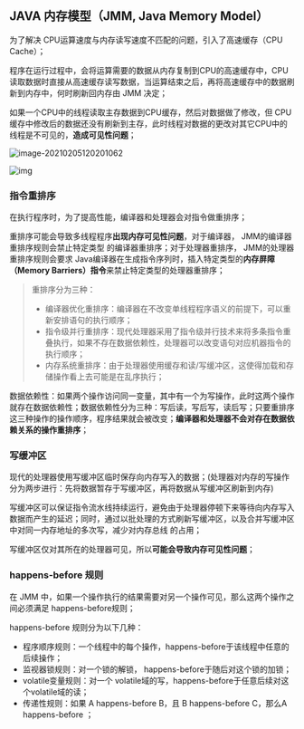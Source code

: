 ## JAVA 内存模型（JMM, Java Memory Model）

为了解决 CPU运算速度与内存读写速度不匹配的问题，引入了高速缓存（CPU Cache）；

程序在运行过程中，会将运算需要的数据从内存复制到CPU的高速缓存中，CPU读取数据时直接从高速缓存读写数据，当运算结束之后，再将高速缓存中的数据刷新到内存中，何时刷新回内存由 JMM 决定；

如果一个CPU中的线程读取主存数据到CPU缓存，然后对数据做了修改，但 CPU缓存中修改后的数据还没有刷新到主存，此时线程对数据的更改对其它CPU中的线程是不可见的，**造成可见性问题**；

![image-20210205120201062](image/image-20210205120201062.png)

![img](https://imgconvert.csdnimg.cn/aHR0cDovL2ltZy5ibG9nLmNzZG4ubmV0LzIwMTYwOTIxMTgyMzM3OTA0?x-oss-process=image/format,png)

### 指令重排序

在执行程序时，为了提高性能，编译器和处理器会对指令做重排序；

重排序可能会导致多线程程序**出现内存可见性问题**，对于编译器， JMM的编译器重排序规则会禁止特定类型
的编译器重排序；对于处理器重排序， JMM的处理器重排序规则会要求 Java编译器在生成指令序列时，插入特定类型的**内存屏障（Memory Barriers）指令**来禁止特定类型的处理器重排序；

> 重排序分为三种：
>
> + 编译器优化重排序：编译器在不改变单线程程序语义的前提下，可以重新安排语句的执行顺序；
> + 指令级并行重排序：现代处理器采用了指令级并行技术来将多条指令重叠执行，如果不存在数据依赖性，处理器可以改变语句对应机器指令的执行顺序；
> + 内存系统重排序：由于处理器使用缓存和读/写缓冲区，这使得加载和存储操作看上去可能是在乱序执行；
>

数据依赖性：如果两个操作访问同一变量，其中有一个为写操作，此时这两个操作就存在数据依赖性；数据依赖性分为三种：写后读，写后写，读后写；只要重排序这三种操作的操作顺序，程序结果就会被改变；**编译器和处理器不会对存在数据依赖关系的操作重排序**；

### 写缓冲区

现代的处理器使用写缓冲区临时保存向内存写入的数据；(处理器对内存的写操作分为两步进行：先将数据暂存于写缓冲区，再将数据从写缓冲区刷新到内存)

写缓冲区可以保证指令流水线持续运行，避免由于处理器停顿下来等待向内存写入数据而产生的延迟；同时，通过以批处理的方式刷新写缓冲区，以及合并写缓冲区中对同一内存地址的多次写，减少对内存总线 的占用；

写缓冲区仅对其所在的处理器可见，所以**可能会导致内存可见性问题**；

### happens-before 规则

在 JMM 中，如果一个操作执行的结果需要对另一个操作可见，那么这两个操作之间必须满足 happens-before规则；

happens-before 规则分为以下几种：

+ 程序顺序规则：一个线程中的每个操作，happens-before于该线程中任意的后续操作；
+ 监视器锁规则：对一个锁的解锁， happens-before于随后对这个锁的加锁；
+ volatile变量规则：对一个 volatile域的写，happens-before于任意后续对这个volatile域的读；
+ 传递性规则：如果 A happens-before B，且 B happens-before C，那么A happens-before ；




